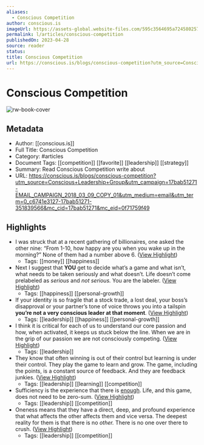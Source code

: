 ```yaml
---
aliases:
  - Conscious Competition
author: conscious.is
imageUrl: https://assets-global.website-files.com/595c3564695a724580257cb3/644ae702dd699039cf25a5ca_Untitled%20design%20(1).png
permalink: l/articles/conscious-competition
publishedOn: 2023-04-28
source: reader
status: 
title: Conscious Competition
url: https://conscious.is/blogs/conscious-competition?utm_source=Conscious+Leadership+Group&utm_campaign=17bab51271-EMAIL_CAMPAIGN_2018_03_09_COPY_01&utm_medium=email&utm_term=0_c6741e3127-17bab51271-351839566&mc_cid=17bab51271&mc_eid=0f71759f49
---
```

# Conscious Competition

![rw-book-cover](https://assets-global.website-files.com/595c3564695a724580257cb3/644ae702dd699039cf25a5ca_Untitled%20design%20(1).png)

## Metadata

- Author: [[conscious.is]]
- Full Title: Conscious Competition
- Category: #articles
- Document Tags: [[competition]] [[favorite]] [[leadership]] [[strategy]]
- Summary: Read Conscious Competition write about
- URL: https://conscious.is/blogs/conscious-competition?utm_source=Conscious+Leadership+Group&utm_campaign=17bab51271-EMAIL_CAMPAIGN_2018_03_09_COPY_01&utm_medium=email&utm_term=0_c6741e3127-17bab51271-351839566&mc_cid=17bab51271&mc_eid=0f71759f49

## Highlights

- I was struck that at a recent gathering of billionaires, one asked the other nine: “From 1-10, how happy are you when you wake up in the morning?” None of them had a number above 6. ([View Highlight](https://read.readwise.io/read/01h1v3tey0t3p8h4czf3wmmvkx))
    - Tags: [[money]] [[happiness]]
- Next I suggest that **YOU** get to decide what’s a game and what isn’t, what needs to be taken seriously and what doesn’t. Life doesn’t come prelabeled as _serious_ and _not serious._ You are the labeler. ([View Highlight](https://read.readwise.io/read/01h1v3y4kpjjmvdek4g11r6yhw))
    - Tags: [[happiness]] [[personal-growth]]
- If your identity is so fragile that a stock trade, a lost deal, your boss’s disapproval or your partner’s tone of voice throws you into a tailspin **you’re not a very conscious leader at that moment**. ([View Highlight](https://read.readwise.io/read/01h1v3za95ppwv0g9p51nkw7t1))
    - Tags: [[leadership]] [[happiness]] [[personal-growth]]
- I think it is critical for each of us to understand our core passion and how, when activated, it keeps us stuck below the line. When we are in the grip of our passion we are not consciously competing. ([View Highlight](https://read.readwise.io/read/01h1v4248vsq7mfhmqka3gvf0z))
    - Tags: [[leadership]]
- They know that often winning is out of their control but learning is under their control. They play the game to learn and grow. The game, including the points, is a constant source of feedback. And they are feedback junkies. ([View Highlight](https://read.readwise.io/read/01h1v452xbse7a7r3grhy051as))
    - Tags: [[leadership]] [[learning]] [[competition]]
- Sufficiency is the experience that there is [enough](https://conscious.is/15-commitments/enough). Life, and this game, does not need to be zero-sum. ([View Highlight](https://read.readwise.io/read/01h1v469a5pnm260a6b443wv8w))
    - Tags: [[leadership]] [[competition]]
- Oneness means that they have a direct, deep, and profound experience that what affects the other affects them and vice versa. The deepest reality for them is that there is no _other._ There is no one over there to crush. ([View Highlight](https://read.readwise.io/read/01h1v46awhg49ms1j0ym4bp9ta))
    - Tags: [[leadership]] [[competition]]
